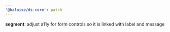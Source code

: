 ```yaml
---
'@baloise/ds-core': patch
---
```


**segment**: adjust a11y for form controls so it is linked with label and message
